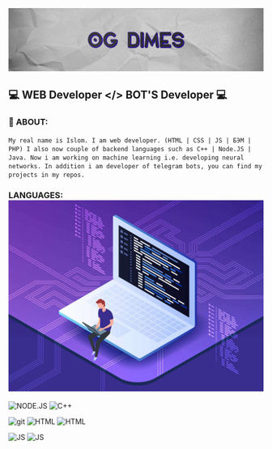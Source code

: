[![HEADER](https://github.com/Islom4ik/Islom4ik/blob/main/assets/header.png)](https://t.me/OG_DIMES)

## 💻 **WEB Developer </> BOT'S Developer** 💻

### 👤 **ABOUT**:
`My real name is Islom. I am web developer. (HTML | CSS | JS | БЭМ | PHP) I also now couple of backend languages such as C++ | Node.JS | Java. Now i am working on machine learning i.e. developing neural networks. In addition i am developer of telegram bots, you can find my projects in my repos.`


### **LANGUAGES**: [![main](https://github.com/Islom4ik/Islom4ik/blob/main/assets/programer.jpg)](https://t.me/OG_DIMES)
![NODE.JS](https://img.shields.io/badge/-Node.JS-3ca1f?style=flat&logo=node.js&logoColor=171717) ![C++](https://img.shields.io/badge/-C++-6d24ff?style=flat&logo=C&logoColor=2469ff)

![git](https://img.shields.io/badge/-GIT-011304?style=flat&logo=git&logoColor=2469ff) ![HTML](https://img.shields.io/badge/-HTML5-f09a28?style=flat&logo=html&logoColor=171717) ![HTML](https://img.shields.io/badge/-CSS-2d1aff?style=flat&logo=css&logoColor=171717)

![JS](https://img.shields.io/badge/-JavaScript-e0d914?style=flat&logo=JavaScript&logoColor=171717) ![JS](https://img.shields.io/badge/-Java-e60000?style=flat&logo=oracle&logoColor=171717) 